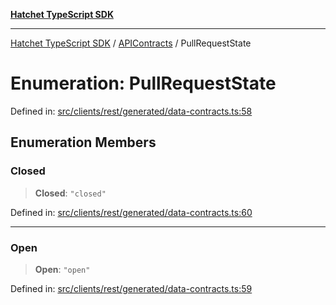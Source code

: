 [**Hatchet TypeScript SDK**](../../../../README.md)

***

[Hatchet TypeScript SDK](../../../../README.md) / [APIContracts](../README.md) / PullRequestState

# Enumeration: PullRequestState

Defined in: [src/clients/rest/generated/data-contracts.ts:58](https://github.com/hatchet-dev/hatchet/blob/0288a24f2e9f14787135b399bd47182f4d1260d9/sdks/typescript/src/clients/rest/generated/data-contracts.ts#L58)

## Enumeration Members

### Closed

> **Closed**: `"closed"`

Defined in: [src/clients/rest/generated/data-contracts.ts:60](https://github.com/hatchet-dev/hatchet/blob/0288a24f2e9f14787135b399bd47182f4d1260d9/sdks/typescript/src/clients/rest/generated/data-contracts.ts#L60)

***

### Open

> **Open**: `"open"`

Defined in: [src/clients/rest/generated/data-contracts.ts:59](https://github.com/hatchet-dev/hatchet/blob/0288a24f2e9f14787135b399bd47182f4d1260d9/sdks/typescript/src/clients/rest/generated/data-contracts.ts#L59)
